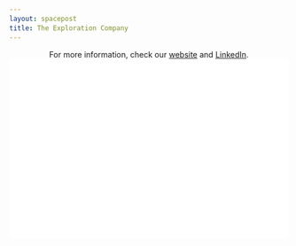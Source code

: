```yaml
---
layout: spacepost
title: The Exploration Company
---
```


<style>
  #tec {
    background-color: black;
    color: white}
</style>
<div align="center">
  For more information, check our <a href="https://exploration.space/"> website</a> and <a href="https://www.linkedin.com/company/exploration-company/"> LinkedIn</a>.
</div>
<div>
  <img src="/Space/TEC/logo.png">
</div>